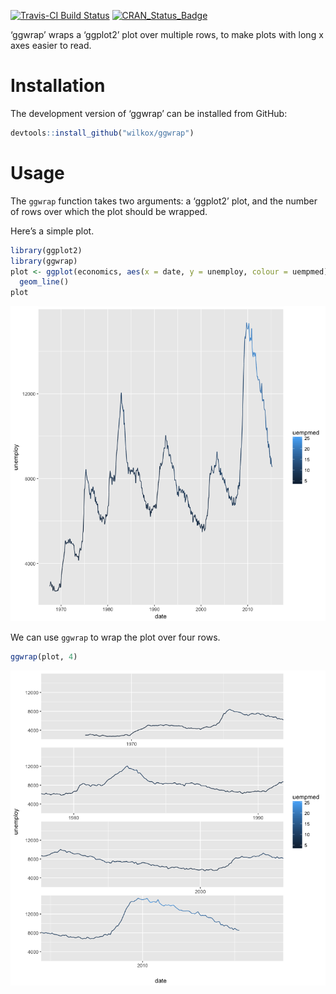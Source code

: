 
[![Travis-CI Build
Status](https://travis-ci.org/wilkox/ggwrap.svg?branch=master)](https://travis-ci.org/wilkox/ggwrap)
[![CRAN\_Status\_Badge](http://www.r-pkg.org/badges/version/ggwrap)](https://cran.r-project.org/package=ggwrap)

‘ggwrap’ wraps a ‘ggplot2’ plot over multiple rows, to make plots with
long x axes easier to read.

# Installation

The development version of ‘ggwrap’ can be installed from GitHub:

``` r
devtools::install_github("wilkox/ggwrap")
```

# Usage

The `ggwrap` function takes two arguments: a ‘ggplot2’ plot, and the
number of rows over which the plot should be wrapped.

Here’s a simple plot.

``` r
library(ggplot2)
library(ggwrap)
plot <- ggplot(economics, aes(x = date, y = unemploy, colour = uempmed)) +
  geom_line()
plot
```

![](man/figures/README-unnamed-chunk-3-1.png)<!-- -->

We can use `ggwrap` to wrap the plot over four rows.

``` r
ggwrap(plot, 4)
```

![](man/figures/README-unnamed-chunk-4-1.png)<!-- -->
